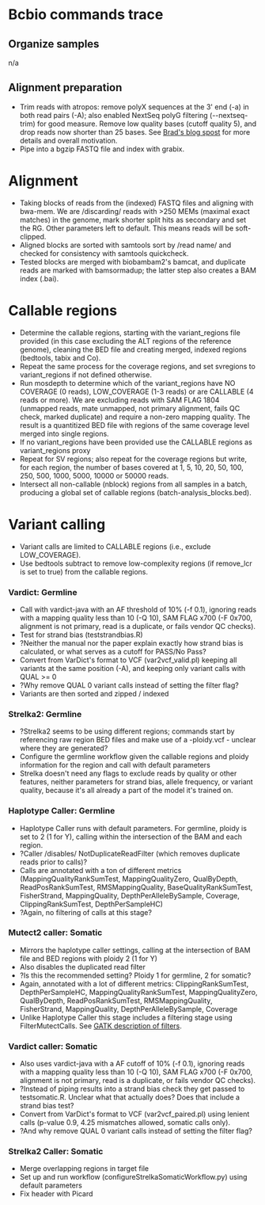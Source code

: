 # Bcbio commands trace

## Organize samples

n/a

## Alignment preparation
* Trim reads with atropos: remove polyX sequences at the 3' end (-a) in both read pairs (-A); also enabled NextSeq polyG filtering (--nextseq-trim) for good measure. Remove low quality bases (cutoff quality 5), and drop reads now shorter than 25 bases. See [Brad's blog spost](https://github.com/bcbio/bcbio_validations/tree/master/somatic_trim) for more details and overall motivation.
* Pipe into a bgzip FASTQ file and index with grabix.

# Alignment
* Taking blocks of reads from the (indexed) FASTQ files and aligning with bwa-mem. We are /discarding/ reads with >250 MEMs (maximal exact matches) in the genome, mark shorter split hits as secondary and set the RG. Other parameters left to default. This means reads will be soft-clipped.
* Aligned blocks are sorted with samtools sort by /read name/ and checked for consistency with samtools quickcheck.
* Tested blocks are merged with biobambam2's bamcat, and duplicate reads are marked with bamsormadup; the latter step also creates a BAM index (.bai).

# Callable regions
* Determine the callable regions, starting with the variant_regions file provided (in this case excluding the ALT regions of the reference genome), cleaning the BED file and creating merged, indexed regions (bedtools, tabix and Co).
* Repeat the same process for the coverage regions, and set svregions to variant_regions if not defined otherwise.
* Run mosdepth to determine which of the variant_regions have NO COVERAGE (0 reads), LOW_COVERAGE (1-3 reads) or are CALLABLE (4 reads or more). We are excluding reads with SAM FLAG 1804 (unmapped reads, mate unmapped, not primary alignment, fails QC check, marked duplicate) and require a non-zero mapping quality. The result is a quantitized BED file with regions of the same coverage level merged into single regions.
* If no variant_regions have been provided use the CALLABLE regions as variant_regions proxy
* Repeat for SV regions; also repeat for the coverage regions but write, for each region, the number of bases covered at 1, 5, 10, 20, 50, 100, 250, 500, 1000, 5000, 10000 or 50000 reads.
* Intersect all non-callable (nblock) regions from all samples in a batch, producing a global set of callable regions (batch-analysis_blocks.bed).

# Variant calling
* Variant calls are limited to CALLABLE regions (i.e., exclude LOW_COVERAGE). 
* Use bedtools subtract to remove low-complexity regions (if remove_lcr is set to true) from the callable regions.

### Vardict: Germline
* Call with vardict-java with an AF threshold of 10% (-f 0.1), ignoring reads with a mapping quality less than 10 (-Q 10), SAM FLAG x700 (-F 0x700, alignment is not primary, read is a duplicate, or fails vendor QC checks).
* Test for strand bias (teststrandbias.R)
* ?Neither the manual nor the paper explain exactly how strand bias is calculated, or what serves as a cutoff for PASS/No Pass?
* Convert from VarDict's format to VCF (var2vcf_valid.pl) keeping all variants at the same position (-A), and keeping only variant calls with QUAL >= 0
* ?Why remove QUAL 0 variant calls instead of setting the filter flag?
* Variants are then sorted and zipped / indexed

### Strelka2: Germline
* ?Strelka2 seems to be using different regions; commands start by referencing raw region BED files and make use of a -ploidy.vcf - unclear where they are generated?
* Configure the germline workflow given the callable regions and ploidy information for the region and call with default parameters
* Strelka doesn't need any flags to exclude reads by quality or other features, neither parameters for strand bias, allele frequency, or variant quality, because it's all already a part of the model it's trained on.

### Haplotype Caller: Germline
* Haplotype Caller runs with default parameters. For germline, ploidy is set to 2 (1 for Y), calling within the intersection of the BAM and each region.
* ?Caller /disables/ NotDuplicateReadFilter (which removes duplicate reads prior to calls)?
* Calls are annotated with a ton of different metrics (MappingQualityRankSumTest, MappingQualityZero, QualByDepth, ReadPosRankSumTest, RMSMappingQuality, BaseQualityRankSumTest, FisherStrand, MappingQuality, DepthPerAlleleBySample, Coverage, ClippingRankSumTest, DepthPerSampleHC)
* ?Again, no filtering of calls at this stage?

### Mutect2 caller: Somatic
* Mirrors the haplotype caller settings, calling at the intersection of BAM file and BED regions with ploidy 2 (1 for Y)
* Also disables the duplicated read filter
* ?Is this the recommended setting? Ploidy 1 for germline, 2 for somatic?
* Again, annotated with a lot of different metrics: ClippingRankSumTest, DepthPerSampleHC, MappingQualityRankSumTest, MappingQualityZero, QualByDepth, ReadPosRankSumTest, RMSMappingQuality, FisherStrand, MappingQuality, DepthPerAlleleBySample, Coverage
* Unlike Haplotype Caller this stage includes a filtering stage using FilterMutectCalls. See [GATK description of filters](https://software.broadinstitute.org/gatk/documentation/tooldocs/4.0.6.0/org_broadinstitute_hellbender_tools_walkers_mutect_FilterMutectCalls.php).

### Vardict caller: Somatic
* Also uses vardict-java with a AF cutoff of 10% (-f 0.1), ignoring reads with a mapping quality less than 10 (-Q 10), SAM FLAG x700 (-F 0x700, alignment is not primary, read is a duplicate, or fails vendor QC checks).
* ?Instead of piping results into a strand bias check they get passed to testsomatic.R. Unclear what that actually does? Does that include a strand bias test?
* Convert from VarDict's format to VCF (var2vcf_paired.pl) using lenient calls (p-value 0.9, 4.25 mismatches allowed, somatic calls only). 
* ?And why remove QUAL 0 variant calls instead of setting the filter flag?

### Strelka2 Caller: Somatic
* Merge overlapping regions in target file 
* Set up and run workflow (configureStrelkaSomaticWorkflow.py) using default parameters
* Fix header with Picard





